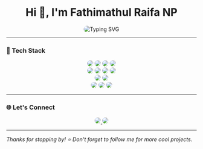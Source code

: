 <h1 align="center">Hi 👋, I'm Fathimathul Raifa NP</h1>

<p align="center">
  <img 
    src="https://readme-typing-svg.demolab.com?font=Fira+Code&pause=1000&center=true&vCenter=true&width=435&lines=MERN+Stack+Developer;MEAN+Stack+Developer;" 
    alt="Typing SVG" 
    style="border-radius: 12px;" />
</p>

---

### 🔧 Tech Stack

<p align="center">
  <img src="https://img.shields.io/badge/HTML5-E34F26?style=for-the-badge&logo=html5&logoColor=white" style="border-radius:12px;" />
  <img src="https://img.shields.io/badge/CSS3-1572B6?style=for-the-badge&logo=css3&logoColor=white" style="border-radius:12px;" />
  <img src="https://img.shields.io/badge/Tailwind_CSS-38B2AC?style=for-the-badge&logo=tailwind-css&logoColor=white" style="border-radius:12px;" />
  <img src="https://img.shields.io/badge/Bootstrap-563D7C?style=for-the-badge&logo=bootstrap&logoColor=white" style="border-radius:12px;" />
  <br />
  <img src="https://img.shields.io/badge/JavaScript-F7DF1E?style=for-the-badge&logo=javascript&logoColor=black" style="border-radius:12px;" />
  <img src="https://img.shields.io/badge/React-61DAFB?style=for-the-badge&logo=react&logoColor=black" style="border-radius:12px;" />
  <img src="https://img.shields.io/badge/Angular-DD0031?style=for-the-badge&logo=angular&logoColor=white" style="border-radius:12px;" />
  <img src="https://img.shields.io/badge/Node.js-339933?style=for-the-badge&logo=nodedotjs&logoColor=white" style="border-radius:12px;" />
  <br />
  <img src="https://img.shields.io/badge/Flutter-02569B?style=for-the-badge&logo=flutter&logoColor=white" style="border-radius:12px;" />
  <img src="https://img.shields.io/badge/Dart-0175C2?style=for-the-badge&logo=dart&logoColor=white" style="border-radius:12px;" />
  <br />
  <img src="https://img.shields.io/badge/Firebase-ffca28?style=for-the-badge&logo=firebase&logoColor=black" style="border-radius:12px;" />
  <img src="https://img.shields.io/badge/MySQL-005C84?style=for-the-badge&logo=mysql&logoColor=white" style="border-radius:12px;" />
  <img src="https://img.shields.io/badge/MongoDB-4EA94B?style=for-the-badge&logo=mongodb&logoColor=white" style="border-radius:12px;" />
</p>

---

### 🌐 Let's Connect

<p align="center">
  <a href="https://www.linkedin.com/in/fathimathulraifa-np" target="_blank">
    <img src="https://img.shields.io/badge/LinkedIn-blue?style=for-the-badge&logo=linkedin&logoColor=white" style="border-radius:12px;" />
  </a>
  <a href="mailto:fathimathulraifanp@gmail.com">
    <img src="https://img.shields.io/badge/Gmail-D14836?style=for-the-badge&logo=gmail&logoColor=white" style="border-radius:12px;" />
  </a>
</p>


---

_Thanks for stopping by! ⭐ Don't forget to follow me for more cool projects._
